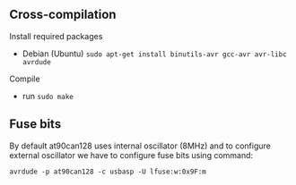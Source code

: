 ## Cross-compilation
Install required packages  
- Debian (Ubuntu) `sudo apt-get install binutils-avr gcc-avr avr-libc avrdude`

Compile
- run `sudo make`



## Fuse bits
By default at90can128 uses internal oscillator (8MHz) and to configure external 
oscillator we have to configure fuse bits using command:
```
avrdude -p at90can128 -c usbasp -U lfuse:w:0x9F:m
```
